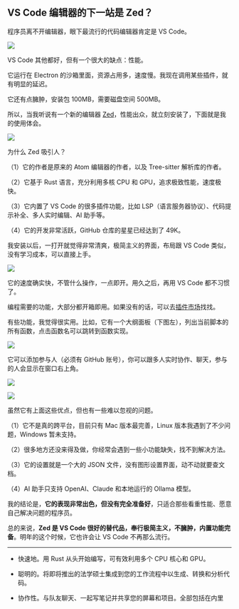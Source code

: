 ## VS Code 编辑器的下一站是 Zed？

程序员离不开编辑器，眼下最流行的代码编辑器肯定是 VS Code。

![](https://cdn.beekka.com/blogimg/asset/202411/bg2024110601.webp)

VS Code 其他都好，但有一个很大的缺点：性能。

它运行在 Electron 的沙箱里面，资源占用多，速度慢。我现在调用某些插件，就有明显的延迟。

它还有点臃肿，安装包 100MB，需要磁盘空间 500MB。

所以，当我听说有一个新的编辑器 [Zed](https://zed.dev/)，性能出众，就立刻安装了，下面就是我的使用体会。

![](https://cdn.beekka.com/blogimg/asset/202411/bg2024110602.webp)

为什么 Zed 吸引人？

（1）它的作者是原来的 Atom 编辑器的作者，以及 Tree-sitter 解析库的作者。

（2）它基于 Rust 语言，充分利用多核 CPU 和 GPU，追求极致性能，速度极快。

（3）它内置了 VS Code 的很多插件功能，比如 LSP（语言服务器协议）、代码提示补全、多人实时编辑、AI 助手等。

（4）它的开发非常活跃，GitHub 仓库的星星已经达到了 49K。

我安装以后，一打开就觉得非常清爽，极简主义的界面，布局跟 VS Code 类似，没有学习成本，可以直接上手。

![](https://cdn.beekka.com/blogimg/asset/202411/bg2024110603.webp)

它的速度确实快，不管什么操作，一点即开。用久之后，再用 VS Code 都不习惯了。

编程需要的功能，大部分都开箱即用。如果没有的话，可以去[插件市场](https://zed.dev/extensions)找找。

有些功能，我觉得很实用。比如，它有一个大纲面板（下图左），列出当前脚本的所有函数，点击函数名可以跳转到函数实现。

![](https://cdn.beekka.com/blogimg/asset/202411/bg2024110604.webp)

它可以添加参与人（必须有 GitHub 账号），你可以跟多人实时协作、聊天，参与的人会显示在窗口右上角。

![](https://cdn.beekka.com/blogimg/asset/202411/bg2024110605.webp)

![](https://cdn.beekka.com/blogimg/asset/202411/bg2024110606.webp)

虽然它有上面这些优点，但也有一些难以忽视的问题。

（1）它不是真的跨平台，目前只有 Mac 版本最完善，Linux 版本我遇到了不少问题，Windows 暂未支持。

（2）很多地方还没来得及做，你经常会遇到一些小功能缺失，找不到解决方法。

（3）它的设置就是一个大的 JSON 文件，没有图形设置界面，动不动就要查文档。

（4）AI 助手只支持 OpenAI、Claude 和本地运行的 Ollama 模型。 

我的结论是，**它的表现非常出色，但没有完全准备好**，只适合那些看重性能、愿意自己解决问题的程序员。

总的来说，**Zed 是 VS Code 很好的替代品，奉行极简主义，不臃肿，内置功能完备**。明年的这个时候，它也许会让 VS Code 不再那么流行。

---

- 快速地。用 Rust 从头开始​​编写，可有效利用多个 CPU 核心和 GPU。

- 聪明的。将即将推出的法学硕士集成到您的工作流程中以生成、转换和分析代码。

- 协作性。与队友聊天、一起写笔记并共享您的屏幕和项目。全部包括在内里